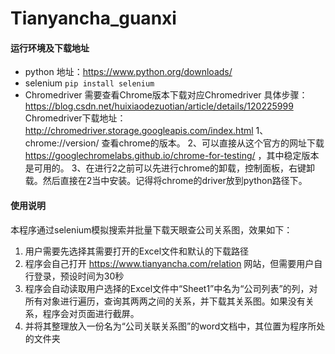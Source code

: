 # Tianyancha_guanxi
#### 运行环境及下载地址
- python 地址：https://www.python.org/downloads/
- selenium `pip install selenium`
- Chromedriver 需要查看Chrome版本下载对应Chromedriver
  具体步骤：https://blog.csdn.net/huixiaodezuotian/article/details/120225999
  Chromedriver下载地址：http://chromedriver.storage.googleapis.com/index.html
1、chrome://version/ 查看chrome的版本。
2、可以直接从这个官方的网址下载    https://googlechromelabs.github.io/chrome-for-testing/   ，其中稳定版本是可用的。
3、在进行2之前可以先进行chrome的卸载，控制面板，右键卸载。然后直接在2当中安装。记得将chrome的driver放到python路径下。
 #### 使用说明
本程序通过selenium模拟搜索并批量下载天眼查公司关系图，效果如下：
1. 用户需要先选择其需要打开的Excel文件和默认的下载路径
2. 程序会自己打开 https://www.tianyancha.com/relation 网站，但需要用户自行登录，预设时间为30秒
3. 程序会自动读取用户选择的Excel文件中“Sheet1”中名为“公司列表”的列，对所有对象进行遍历，查询其两两之间的关系，并下载其关系图。如果没有关系，程序会对页面进行截屏。
4. 并将其整理放入一份名为“公司关联关系图”的word文档中，其位置为程序所处的文件夹
